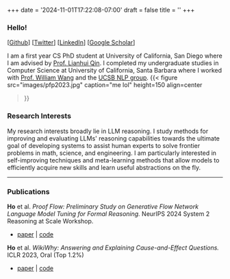 +++
date = '2024-11-01T17:22:08-07:00'
draft = false
title = ''
+++

### Hello!
\[[Github](https://github.com/matt-seb-ho)]
\[[Twitter](https://x.com/matt_seb_ho)\]
\[[LinkedIn](https://www.linkedin.com/in/matthew-s-ho/)]
\[[Google Scholar](https://scholar.google.com/citations?user=WZtuF08AAAAJ)\]

I am a first year CS PhD student at University of California, San Diego where I am advised by [Prof. Lianhui Qin](https://lianhui.ucsd.edu).
I completed my undergraduate studies in Computer Science at University of California, Santa Barbara where I worked with [Prof. William Wang](https://www.cs.ucsb.edu/~william/) and the [UCSB NLP group](http://nlp.cs.ucsb.edu).
{{< figure 
    src="images/pfp2023.jpg" 
    caption="me lol" 
    height=150
    align=center
>}}

### Research Interests
My research interests broadly lie in LLM reasoning.
I study methods for improving and evaluating LLMs' reasoning capabilities towards the ultimate goal of developing systems to assist human experts to solve frontier problems in math, science, and engineering.
I am particularly interested in self-improving techniques and meta-learning methods that allow models to efficiently acquire new skills and learn useful abstractions on the fly.

---

### Publications
**Ho** et al. *Proof Flow: Preliminary Study on Generative Flow Network Language Model Tuning for Formal Reasoning.* NeurIPS 2024 System 2 Reasoning at Scale Workshop.
- [paper](https://arxiv.org/abs/2410.13224) | [code](https://github.com/matt-seb-ho/gfn_ntp)


**Ho** et al. *WikiWhy: Answering and Explaining Cause-and-Effect Questions.* ICLR 2023, Oral (Top 1.2%) 
- [paper](https://arxiv.org/abs/2210.12152) | [code](https://github.com/matt-seb-ho/WikiWhy)

